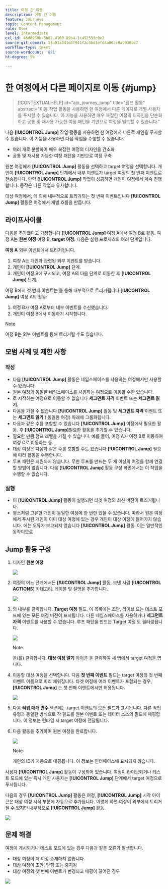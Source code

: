 ```yaml
---
title: 여정 간 이동
description: 여정 간 이동
feature: Journeys
topic: Content Management
role: User
level: Intermediate
exl-id: 46d8950b-8b02-4160-89b4-1c492533c0e2
source-git-commit: 1fa91a841d4f941f2c5bd1efd4a06ac8a9938bc7
workflow-type: tm+mt
source-wordcount: '821'
ht-degree: 5%

---
```


# 한 여정에서 다른 페이지로 이동 {#jump}

>[!CONTEXTUALHELP]
>id="ajo_journey_jump"
>title="점프 활동"
>abstract="이동 작업 활동을 사용하면 한 여정에서 다른 페이지로 개별 사용자를 푸시할 수 있습니다. 이 기능을 사용하면 매우 복잡한 여정의 디자인을 단순화하고 공통 및 재사용 가능한 여정 패턴을 기반으로 여정을 빌드할 수 있습니다."

다음 **[!UICONTROL Jump]** 작업 활동을 사용하면 한 여정에서 다른로 개인을 푸시할 수 있습니다. 이 기능을 사용하면 다음 작업을 수행할 수 있습니다.

* 여러 개로 분할하여 매우 복잡한 여정의 디자인을 간소화
* 공통 및 재사용 가능한 여정 패턴을 기반으로 여정 구축

원본 여정에서 **[!UICONTROL Jump]** 활동을 선택하고 target 여정을 선택합니다. 개인이 **[!UICONTROL Jump]** 단계에서 내부 이벤트가 target 여정의 첫 번째 이벤트로 전송됩니다. 만약 **[!UICONTROL Jump]** 작업이 성공하면 개인이 여정에서 계속 진행합니다. 동작은 다른 작업과 유사합니다.

대상 여정에서, 에 의해 내부적으로 트리거되는 첫 번째 이벤트입니다 **[!UICONTROL Jump]** 활동은 여정에서 개별 흐름을 만듭니다.

## 라이프사이클

다음을 추가했다고 가정합니다 **[!UICONTROL Jump]** 여정 A에서 여정 B로 활동. 여정 A는 **원본 여정** 여정 B, **target 여정**.
다음은 실행 프로세스의 여러 단계입니다.

**여정 A** 외부 이벤트에서 트리거됩니다.

1. 여정 A는 개인과 관련된 외부 이벤트를 받습니다.
1. 개인이 **[!UICONTROL Jump]** 단계.
1. 개인이 여정 B에 푸시되고, 여정 A의 다음 단계로 이동한 후 **[!UICONTROL Jump]** 단계.

여정 B에서 첫 번째 이벤트는 를 통해 내부적으로 트리거됩니다 **[!UICONTROL Jump]** 여정 A의 활동:

1. 여정 B가 여정 A로부터 내부 이벤트를 수신했습니다.
1. 개인이 여정 B에서 이동하기 시작합니다.

>[!NOTE]
>
>여정 B는 외부 이벤트를 통해 트리거될 수도 있습니다.

## 모범 사례 및 제한 사항

### 작성

* 다음 **[!UICONTROL Jump]** 활동은 네임스페이스를 사용하는 여정에서만 사용할 수 있습니다.
* 원본 여정과 동일한 네임스페이스를 사용하는 여정으로 이동할 수만 있습니다.
* 로 시작하는 여정으로 이동할 수 없습니다 **세그먼트 자격** 이벤트 또는 **세그먼트 읽기**.
* 다음을 가질 수 없습니다 **[!UICONTROL Jump]** 활동 및 **세그먼트 자격** 이벤트 또는 **세그먼트 읽기** ( 동일한 여정) 아래에 그룹화됩니다.
* 다음과 같은 수를 포함할 수 있습니다 **[!UICONTROL Jump]** 여정에서 필요한 활동. 후 **[!UICONTROL Jump]**&#x200B;필요한 활동을 추가할 수 있습니다.
* 필요한 만큼 점프 레벨을 가질 수 있습니다. 예를 들어, 여정 A가 여정 B로 이동하여 여정 C로 이동하는 등.
* 대상 여정은 다음과 같은 수를 포함할 수도 있습니다 **[!UICONTROL Jump]** 필요에 따라 활동을 수행합니다.
* 루프 패턴은 지원되지 않습니다. 무한 루프를 만드는 두 개 이상의 여정을 함께 연결할 방법이 없습니다. 다음 **[!UICONTROL Jump]** 활동 구성 화면에서는 이 작업을 수행할 수 없습니다.

### 실행

* 이 **[!UICONTROL Jump]** 활동이 실행되면 타겟 여정의 최신 버전이 트리거됩니다.
* 평소처럼 고유한 개인이 동일한 여정에 한 번만 있을 수 있습니다. 따라서 원본 여정에서 푸시된 개인이 이미 대상 여정에 있는 경우 개인이 대상 여정에 들어가지 않습니다. 에는 오류가 보고되지 않습니다 **[!UICONTROL Jump]** 활동. 이는 일반적인 동작이므로

## Jump 활동 구성

1. 디자인 **원본 여정**.

   ![](assets/jump1.png)

1. 여정의 어느 단계에서든 **[!UICONTROL Jump]** 활동, 보낸 사람 **[!UICONTROL ACTIONS]** 카테고리. 레이블 및 설명을 추가합니다.

   ![](assets/jump2.png)

1. 의 내부를 클릭합니다. **Target 여정** 필드.
이 목록에는 초안, 라이브 또는 테스트 모드에 있는 모든 여정 버전이 표시됩니다. 다른 네임스페이스를 사용하거나 **세그먼트 자격** 이벤트를 사용할 수 없습니다. 루프 패턴을 만드는 Target 여정 도 필터링됩니다.

   ![](assets/jump3.png)

   >[!NOTE]
   >
   >을(를) 클릭합니다. **대상 여정 열기** 아이콘 을 클릭하여 새 탭에서 target 여정을 엽니다.

1. 이동할 대상 여정을 선택합니다.
다음 **첫 번째 이벤트** 필드는 target 여정의 첫 번째 이벤트 이름으로 미리 채워집니다. 타겟 여정에 여러 이벤트가 포함되는 경우, **[!UICONTROL Jump]** 는 첫 번째 이벤트에서만 허용됩니다.

   ![](assets/jump4.png)

1. 다음 **작업 매개 변수** 섹션에는 target 이벤트의 모든 필드가 표시됩니다. 다른 작업 유형과 동일한 방식으로 각 필드를 원본 이벤트 또는 데이터 소스의 필드에 매핑합니다. 이 정보는 런타임 시 target 여정에 전달됩니다.
1. 다음 활동을 추가하여 원본 여정을 완료합니다.

   ![](assets/jump5.png)


   >[!NOTE]
   >
   >개인의 ID가 자동으로 매핑됩니다. 이 정보는 인터페이스에 표시되지 않습니다.

사용자 **[!UICONTROL Jump]** 활동이 구성되어 있습니다. 여정이 라이브되거나 테스트 모드에 있는 즉시 개인 사용자는 **[!UICONTROL Jump]** 단계에서 target 여정으로 푸시됩니다.

다음의 경우 **[!UICONTROL Jump]** 활동은 여정, **[!UICONTROL Jump]** 시작 아이콘은 대상 여정 시작 부분에 자동으로 추가됩니다. 이렇게 하면 여정이 외부에서 트리거될 수 있지만 내부적으로 **[!UICONTROL Jump]** 활동.

![](assets/jump7.png)

## 문제 해결

여정이 게시되거나 테스트 모드에 있는 경우 다음과 같은 오류가 발생합니다.
* 대상 여정이 더 이상 존재하지 않습니다.
* 대상 여정이 초안, 닫힘 또는 중지됨
* 대상 여정의 첫 번째 이벤트가 변경되고 매핑이 끊어진 경우

![](assets/jump6.png)
